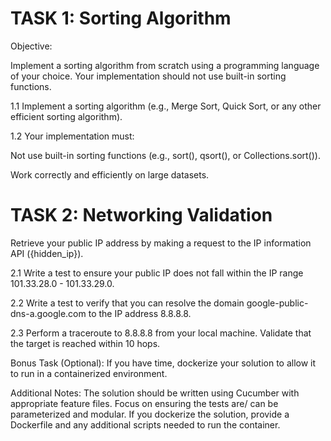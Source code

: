 # TASK 1: Sorting Algorithm

Objective:

Implement a sorting algorithm from scratch using a programming language of your choice. Your implementation should not use built-in sorting functions.

1.1 Implement a sorting algorithm (e.g., Merge Sort, Quick Sort, or any other efficient sorting algorithm).

1.2 Your implementation must:

Not use built-in sorting functions (e.g., sort(), qsort(), or Collections.sort()).

Work correctly and efficiently on large datasets.

# TASK 2: Networking Validation

Retrieve your public IP address by making a request to the IP information API ({hidden_ip}).

2.1 Write a test to ensure your public IP does not fall within the IP range 101.33.28.0 - 101.33.29.0.

2.2 Write a test to verify that you can resolve the domain google-public-dns-a.google.com to the IP address 8.8.8.8.

2.3 Perform a traceroute to 8.8.8.8 from your local machine. Validate that the target is reached within 10 hops.

Bonus Task (Optional): If you have time, dockerize your solution to allow it to run in a containerized environment.

Additional Notes: The solution should be written using Cucumber with appropriate feature files. Focus on ensuring the tests are/ can be parameterized and modular. If you dockerize the solution, provide a Dockerfile and any additional scripts needed to run the container.
